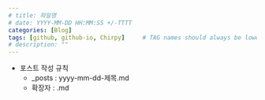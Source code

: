 ```yaml
---
# title: 파일명
# date: YYYY-MM-DD HH:MM:SS +/-TTTT
categories: [Blog]
tags: [github, github-io, Chirpy]     # TAG names should always be lowercase
# description: ""
---
```



* 포스트 작성 규칙
    * _posts : yyyy-mm-dd-제목.md
    * 확장자 : .md